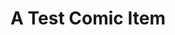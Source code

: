 ---
layout: comic
title: A Test Comic Item
hash: "000008"
slug: "8"
images: 
  - "/images/test/title.svg"
  - "/images/test/comic.svg"
  - "/images/test/comic.svg"
  - "/images/test/comic.svg"
  - "/images/test/comic.svg"
  - "/images/test/comic.svg"
  - "/images/test/comic.svg"
  - "/images/test/comic.svg"
  - "/images/test/comic.svg"
  - "/images/test/comic.svg"
  - "/images/test/comic.svg"
---